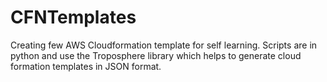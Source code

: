 # CFNTemplates

Creating few AWS Cloudformation template for self learning. Scripts are in python and use the Troposphere library which helps to generate cloud formation templates in JSON format.
